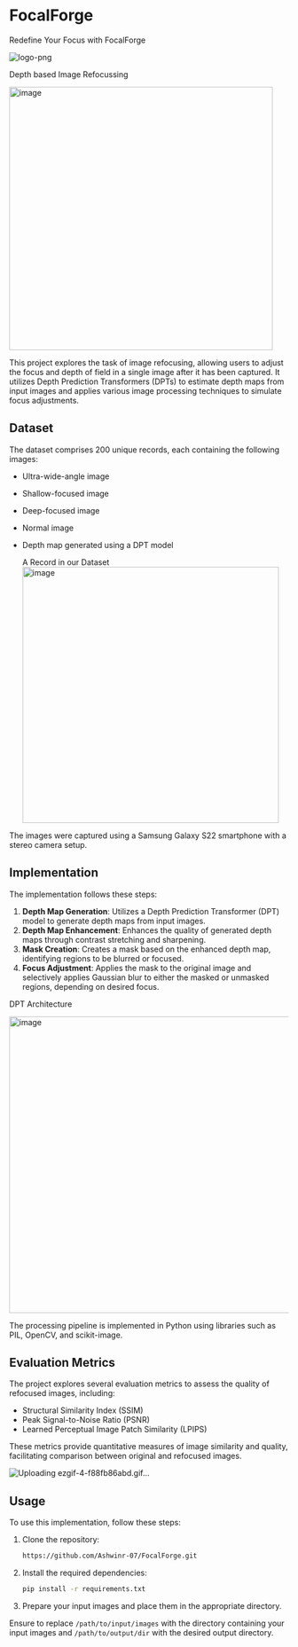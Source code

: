 # FocalForge
Redefine Your Focus with FocalForge


![logo-png](https://github.com/Ashwinr-07/FocalForge/assets/105007681/f3955dae-7018-41d2-a7f6-85ab447e8ff1)


Depth based Image Refocussing

<img width="475" alt="image" src="https://github.com/Ashwinr-07/FocalForge/assets/105007681/470533c8-b897-41d9-b132-316686e4b866">




This project explores the task of image refocusing, allowing users to adjust the focus and depth of field in a single image after it has been captured. It utilizes Depth Prediction Transformers (DPTs) to estimate depth maps from input images and applies various image processing techniques to simulate focus adjustments.

## Dataset
The dataset comprises 200 unique records, each containing the following images:
- Ultra-wide-angle image
- Shallow-focused image
- Deep-focused image
- Normal image
- Depth map generated using a DPT model

  A Record in our Dataset
  <img width="462" alt="image" src="https://github.com/Ashwinr-07/FocalForge/assets/105007681/eb3e7b56-c921-4ccb-b6f0-e93edc315ef4">


The images were captured using a Samsung Galaxy S22 smartphone with a stereo camera setup.

## Implementation
The implementation follows these steps:

1. **Depth Map Generation**: Utilizes a Depth Prediction Transformer (DPT) model to generate depth maps from input images.
2. **Depth Map Enhancement**: Enhances the quality of generated depth maps through contrast stretching and sharpening.
3. **Mask Creation**: Creates a mask based on the enhanced depth map, identifying regions to be blurred or focused.
4. **Focus Adjustment**: Applies the mask to the original image and selectively applies Gaussian blur to either the masked or unmasked regions, depending on desired focus.

DPT Architecture

<img width="535" alt="image" src="https://github.com/Ashwinr-07/FocalForge/assets/105007681/27030550-0be5-475a-84da-eed6fe564d56">



The processing pipeline is implemented in Python using libraries such as PIL, OpenCV, and scikit-image.

## Evaluation Metrics
The project explores several evaluation metrics to assess the quality of refocused images, including:
- Structural Similarity Index (SSIM)
- Peak Signal-to-Noise Ratio (PSNR)
- Learned Perceptual Image Patch Similarity (LPIPS)

These metrics provide quantitative measures of image similarity and quality, facilitating comparison between original and refocused images.

![Uploading ezgif-4-f88fb86abd.gif…]()



## Usage
To use this implementation, follow these steps:

1. Clone the repository:
    ```bash
    https://github.com/Ashwinr-07/FocalForge.git
    ```

2. Install the required dependencies:
    ```bash
    pip install -r requirements.txt
    ```

3. Prepare your input images and place them in the appropriate directory.



Ensure to replace `/path/to/input/images` with the directory containing your input images and `/path/to/output/dir` with the desired output directory.
